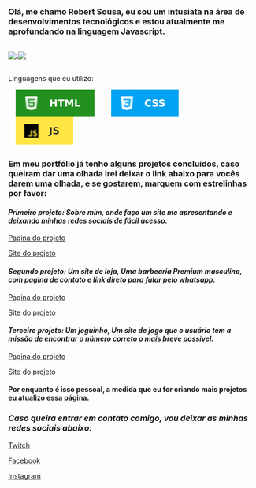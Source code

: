 <h3>
  Olá, me chamo Robert Sousa, eu sou um intusiata na área de desenvolvimentos tecnológicos e estou atualmente me aprofundando na linguagem Javascript.
</h3>

  ##

<div>
  <a href="https://github.com/Robert-S-C">
    <img height=150 align="center" src="https://github-readme-stats.vercel.app/api?username=Robert-S-C&locale=pt-br&show_icons=true&theme=merko"/>
  </a>
  <a href="https://github.com/Robert-S-C">
    <img height=150 align="center" src="https://github-readme-stats.vercel.app/api/top-langs?username=Robert-S-C&locale=pt-br&layout=compact&langs_count=8&card_width=320&show_icons=true&theme=merko"/>
  </a>
</div>

  ##

  <div>
     <p>
      Linguagens que eu utilizo:
    </p>
      <img align=center alt=HTML src="imgs/HTML.svg"  hspace=15>
      <img align=center alt=CSS src="imgs/CSS.svg" hspace=15>
      <img align=center alt=Javascript src="imgs/JS.svg" hspace=15>
  </div>

  ##
  
  <div>
    <h3>
      Em meu portfólio já tenho alguns projetos concluídos, caso queiram dar uma olhada irei deixar o link abaixo para vocês darem uma olhada, e se gostarem, marquem com estrelinhas          por favor:
    </h3>
    <h4>
      <i>
      Primeiro projeto: Sobre mim, onde faço um site me apresentando e deixando minhas redes sociais de fácil acesso.
      </i>
    </h4>
      <p>
      <a href="https://github.com/Robert-S-C/sobremim/">
      Pagina do projeto
      </a>
    </p>
    <p>
      <a href="https://sobremim-hazel.vercel.app">
      Site do projeto
      </a>
    </p>
    <h4>
      <i>
      Segundo projeto: Um site de loja, Uma barbearia Premium masculina, com pagina de contato e link direto para falar pelo whatsapp.
      </i>
    </h4>
    <p>
      <a href="https://github.com/Robert-S-C/barbearia">
      Pagina do projeto
    </a>
    </p>
    <p>
      <a href="https://barbeariapremium.vercel.app">
      Site do projeto
      </a>
    </p>
    <h4>
      <i>
        Terceiro projeto: Um joguinho, Um site de jogo que o usuário tem a missão de encontrar o número correto o mais breve possivel.
      </i>
    </h4>
    <p>
      <a href="https://github.com/Robert-S-C/Jogo-Acerte-o-numero">
      Pagina do projeto
      </a>
    </p>
    <p>
      <a href="https://jogo-acerte-o-numero-one.vercel.app/">
      Site do projeto
      </a>
    </p>
    <h4>
    Por enquanto é isso pessoal, a medida que eu for criando mais projetos eu atualizo essa página.
    </h4>
    <h3>
      <i>
        Caso queira entrar em contato comigo, vou deixar as minhas redes sociais abaixo:
      </i>
    </h3>
    <p>
      <a href="https://www.twitch.tv/dagorlaus">
      Twitch
      </a>
    </p>
    <p>
      <a href="https://www.facebook.com/robert.sousa.526">
      Facebook
      </a>
    </p>
    <p>
      <a href="https://www.instagram.com/dragonlaus">
      Instagram
    </a>
    </p>
  </div>

<!---
Robert-S-C/Robert-S-C is a ✨ special ✨ repository because its `README.md` (this file) appears on your GitHub profile.
You can click the Preview link to take a look at your changes.
--->
